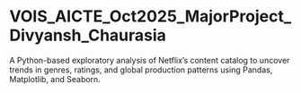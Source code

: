 # VOIS_AICTE_Oct2025_MajorProject_Divyansh_Chaurasia
A Python-based exploratory analysis of Netflix’s content catalog to uncover trends in genres, ratings, and global production patterns using Pandas, Matplotlib, and Seaborn.

